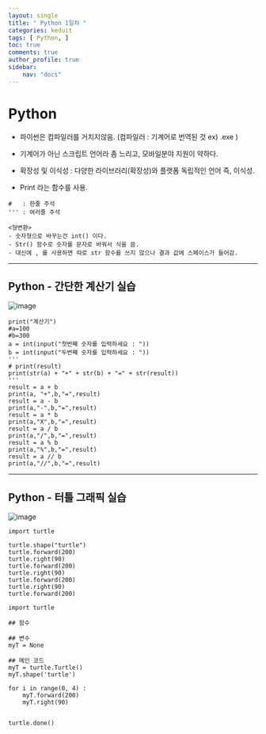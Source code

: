 ```yaml
---
layout: single
title: " Python 1일차 "
categories: keduit
tags: [ Python, ]
toc: true 
comments: true
author_profile: true
sidebar:
    nav: "docs"
---
```


# Python

* 파이썬은 컴파일러를 거치지않음. (컴파일러 : 기계어로 번역된 것 ex) .exe )

* 기계어가 아닌 스크립트 언어라 좀 느리고, 모바일분야 지원이 약하다.

* 확장성 및 이식성 : 다양한 라이브러리(확장성)와 플랫폼 독립적인 언어 즉, 이식성.

* Print 라는 함수를 사용. 


```
#   : 한줄 주석
''' : 여러줄 주석
```

```
<형변환>
- 숫자형으로 바꾸는건 int() 이다.
- Str() 함수로 숫자를 문자로 바꿔서 식을 씀. 
- 대신에 , 를 사용하면 따로 str 함수를 쓰지 않으나 결과 값에 스페이스가 들어감.
```

---


## Python - 간단한 계산기 실습

![image](https://user-images.githubusercontent.com/128279031/232652359-bf570d52-1c01-4a55-9b1a-77680ac9c15f.png)


```
print("계산기")
#a=100
#b=300
a = int(input("첫번째 숫자를 입력하세요 : "))
b = int(input("두번째 숫자를 입력하세요 : "))
'''
# print(result)
print(str(a) + "+" + str(b) + "=" + str(result))
'''
result = a + b
print(a, "+",b,"=",result)
result = a - b
print(a,"-",b,"=",result)
result = a * b
print(a,"X",b,"=",result)
result = a / b
print(a,"/",b,"=",result)
result = a % b
print(a,"%",b,"=",result)
result = a // b
print(a,"//",b,"=",result)
```

---

## Python - 터틀 그래픽 실습

![image](https://user-images.githubusercontent.com/128279031/232654644-8f0a822a-d731-4af2-8570-3d6cef45ce75.png)

```
import turtle

turtle.shape("turtle")
turtle.forward(200)
turtle.right(90)
turtle.forward(200)
turtle.right(90)
turtle.forward(200)
turtle.right(90)
turtle.forward(200)
```

```
import turtle

## 함수

## 변수
myT = None

## 메인 코드
myT = turtle.Turtle()
myT.shape('turtle')

for i in range(0, 4) :
    myT.forward(200)
    myT.right(90)


turtle.done()
```